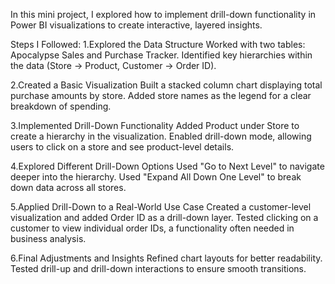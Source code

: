 In this mini project, I explored how to implement drill-down functionality in Power BI visualizations to create interactive, layered insights.

Steps I Followed:
1.Explored the Data Structure
Worked with two tables: Apocalypse Sales and Purchase Tracker.
Identified key hierarchies within the data (Store → Product, Customer → Order ID).

2.Created a Basic Visualization
Built a stacked column chart displaying total purchase amounts by store.
Added store names as the legend for a clear breakdown of spending.

3.Implemented Drill-Down Functionality
Added Product under Store to create a hierarchy in the visualization.
Enabled drill-down mode, allowing users to click on a store and see product-level details.

4.Explored Different Drill-Down Options
Used "Go to Next Level" to navigate deeper into the hierarchy.
Used "Expand All Down One Level" to break down data across all stores.

5.Applied Drill-Down to a Real-World Use Case
Created a customer-level visualization and added Order ID as a drill-down layer.
Tested clicking on a customer to view individual order IDs, a functionality often needed in business analysis.

6.Final Adjustments and Insights
Refined chart layouts for better readability.
Tested drill-up and drill-down interactions to ensure smooth transitions.
